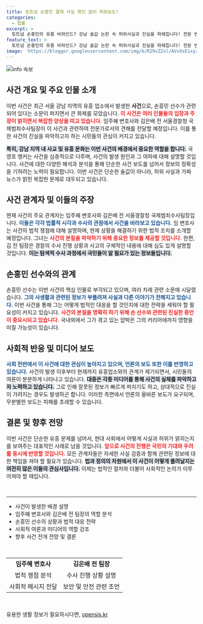 ```yaml
---
title: 토트넘 손흥민 결제 사실 확인 없이 허위보도!
categories:
  - 법률
excerpt: >
  토트넘 손흥민의 유흥 비하인드? 강남 술값 논란 속 허위사실과 진실을 파헤칩니다! 전문 변호사와 전 경찰청 팀장이 얽힌 사건의 전말을 라이브로 공개합니다! 놓치지 마세요!
feature_text: >
  토트넘 손흥민의 유흥 비하인드? 강남 술값 논란 속 허위사실과 진실을 파헤칩니다! 전문 변호사와 전 경찰청 팀장이 얽힌 사건의 전말을 라이브로 공개합니다! 놓치지 마세요!
image: 'https://blogger.googleusercontent.com/img/b/R29vZ2xl/AVvXsEixyZcFfHzMRdzZMjFBmAUKJYCLCGyLL1o632UiGVXcaFdKo_bkvkuCioo0uUKlGfBVcT3P84aROyZIXSBEx3Aw5nCQ3pTgDom1WDC4m8eifvWiAmWEEVb4x6G_l8C0QH225ldMjyaFvpxGEBGNO37VmDTDMHGhJPq73UglMfDca1-0aw/s1600/blogspot.png'
---
```


<p><img src="https://blogger.googleusercontent.com/img/b/R29vZ2xl/AVvXsEixyZcFfHzMRdzZMjFBmAUKJYCLCGyLL1o632UiGVXcaFdKo_bkvkuCioo0uUKlGfBVcT3P84aROyZIXSBEx3Aw5nCQ3pTgDom1WDC4m8eifvWiAmWEEVb4x6G_l8C0QH225ldMjyaFvpxGEBGNO37VmDTDMHGhJPq73UglMfDca1-0aw/s1600/blogspot.png" alt="info 속보" /></p>

<h2 data-ke-size="size26">사건 개요 및 주요 인물 소개</h2>

<p data-ke-size="size16">이번 사건은 최근 서울 강남 지역의 유흥 업소에서 발생한 <b>사건</b>으로, 손흥민 선수가 관련되어 있다는 소문이 퍼지면서 큰 화제를 모았습니다. <b><span style="color: #ee2323;">이 사건은 여러 인물들의 입장과 주장이 얽히면서 복잡한 양상을 띠고 있습니다.</span></b> 임주혜 변호사와 김은배 전 서울경찰청 국제범죄수사팀장이 이 사건과 관련하여 전문가로서의 견해를 전달할 예정입니다. 이를 통한 사건의 진실을 파악하고자 하는 시민들의 관심이 커지고 있습니다.</p>

<p data-ke-size="size16"><b><span style="background-color: #21538527;">특히, 강남 지역 내 사교 및 유흥 문화는 이번 사건의 배경에서 중요한 역할을 합니다.</span></b> 국영호 앵커는 사건을 심층적으로 다루며, 사건의 발생 원인과 그 여파에 대해 설명할 것입니다. 사건에 대한 다양한 해석과 분석을 통해 단순한 사건 보도를 넘어서 정보의 정확성을 기하려는 노력이 필요합니다. 이번 사건은 단순한 술값이 아니라, 허위 사실과 가짜 뉴스가 얽힌 복잡한 문제로 대두되고 있습니다.</p>

<h2 data-ke-size="size26">사건 관계자 및 이들의 주장</h2>

<p data-ke-size="size16">현재 사건의 주요 관계자는 임주혜 변호사와 김은배 전 서울경찰청 국제범죄수사팀장입니다. <b><span style="color: #1a5490;">이들은 각각 법률적 시각과 수사의 관점에서 사건을 바라보고 있습니다.</span></b> 임 변호사는 사건의 법적 쟁점에 대해 설명하며, 현재 상황을 해결하기 위한 법적 조치를 소개할 예정입니다. 그녀는 <b><span style="color: #ee2323;">사건의 본질을 파악하기 위해 중요한 정보를 제공할 것입니다.</span></b> 한편, 김 전 팀장은 경찰의 수사 진행 상황과 사고의 구체적인 내용에 대해 심도 있게 설명할 것입니다. <b><span style="background-color: #21538527;">이는 탐색적 수사 과정에서 국민들이 알 필요가 있는 정보들입니다.</span></b></p>

<h2 data-ke-size="size26">손흥민 선수와의 관계</h2>

<p data-ke-size="size16">손흥민 선수는 이번 사건의 핵심 인물로 부각되고 있으며, 여러 차례 관련 소문에 시달렸습니다. <b><span style="color: #1a5490;">그의 사생활과 관련된 정보가 부풀려져 사실과 다른 이야기가 전해지고 있습니다.</span></b> 이번 사건을 통해 그는 어떻게 법적인 대응을 할 것인지에 대한 전략을 세워야 할 필요성이 커지고 있습니다. <b><span style="color: #ee2323;">사건의 본질을 명확히 하기 위해 손 선수와 관련된 진실한 증언이 중요시되고 있습니다.</span></b> 국내외에서 그가 겪고 있는 압박은 그의 커리어에까지 영향을 미칠 가능성이 있습니다.</p>

<h2 data-ke-size="size26">사회적 반응 및 미디어 보도</h2>

<p data-ke-size="size16"><b><span style="color: #1a5490;">사회 전반에서 이 사건에 대한 관심이 높아지고 있으며, 언론의 보도 또한 이를 반영하고 있습니다.</span></b> 사건의 발생 이후부터 현재까지 유흥업소와의 관계가 제기되면서, 시민들의 여론이 분분하게 나타나고 있습니다. <b><span style="background-color: #21538527;">대중은 각종 미디어를 통해 사건의 실체를 파악하고자 노력하고 있습니다.</span></b> 그로 인해 잘못된 정보가 빠르게 퍼지기도 하고, 상대적으로 진실이 가려지는 경우도 발생하곤 합니다. 이러한 측면에서 언론의 올바른 보도가 요구되며, 무분별한 보도는 피해를 초래할 수 있습니다.</p>

<h2 data-ke-size="size26">결론 및 향후 전망</h2>

<p data-ke-size="size16">이번 사건은 단순한 유흥 문제를 넘어서, 현대 사회에서 어떻게 사실과 허위가 얽히는지를 보여주는 대표적인 사례로 남을 것입니다. <b><span style="color: #ee2323;">앞으로 사건의 진행은 국민의 기대와 우려를 동시에 반영할 것입니다.</span></b> 모든 관계자들은 자세한 사실 검증과 함께 관련된 정보에 대한 책임을 져야 할 필요가 있습니다. <b><span style="background-color: #21538527;">법과 정의의 차원에서 이 사건이 어떻게 풀려날지는 여전히 많은 이들의 관심사입니다.</span></b> 이제는 법적인 절차와 더불어 사회적인 논의가 이루어져야 할 때입니다.</p>

<p data-ke-size="size16">&nbsp;</p>

<hr/>

<ul>
    <li>사건이 발생한 배경 설명</li>
    <li>임주혜 변호사와 김은배 전 팀장의 역할 분석</li>
    <li>손흥민 선수의 상황과 법적 대응 전략</li>
    <li>사회적 여론과 미디어의 역할 강조</li>
    <li>향후 사건 전개 전망 및 결론</li>
</ul>

<p data-ke-size="size16">&nbsp;</p>

<table>
    <tbody>
        <tr>
            <td style="text-align: center; height: 17px;"><b>임주혜 변호사</b></td>
            <td style="text-align: center; height: 17px;"><b>김은배 전 팀장</b></td>
        </tr>
        <tr>
            <td style="text-align: center; height: 17px;">법적 쟁점 분석</td>
            <td style="text-align: center; height: 17px;">수사 진행 상황 설명</td>
        </tr>
        <tr>
            <td style="text-align: center; height: 17px;">사회적 메시지 전달</td>
            <td style="text-align: center; height: 17px;">보안 및 안전 관련 조언</td>
        </tr>
    </tbody>
</table>

<p data-ke-size="size16">&nbsp;</p>
유용한 생활 정보가 필요하시다면, <a href="https://opensis.kr" rel="dofollow">opensis.kr</a>


